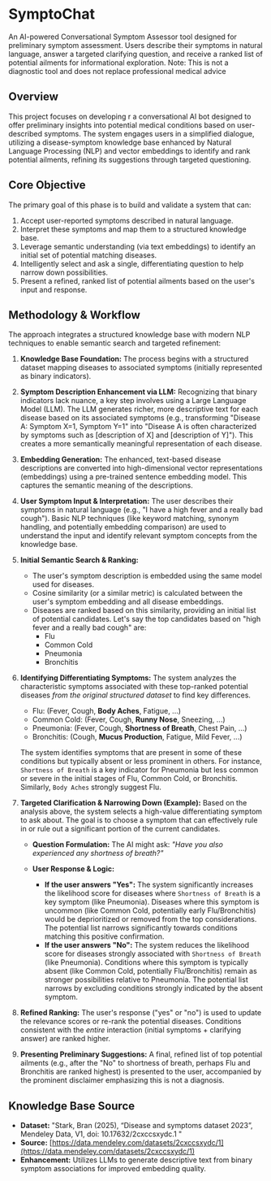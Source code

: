 # SymptoChat
An AI-powered Conversational Symptom Assessor tool designed for preliminary symptom assessment. Users describe their symptoms in natural language, answer a targeted clarifying question, and receive a ranked list of potential ailments for informational exploration. Note: This is not a diagnostic tool and does not replace professional medical advice

## Overview

This project focuses on developing r a conversational AI bot designed to offer preliminary insights into potential medical conditions based on user-described symptoms. The system engages users in a simplified dialogue, utilizing a disease-symptom knowledge base enhanced by Natural Language Processing (NLP) and vector embeddings to identify and rank potential ailments, refining its suggestions through targeted questioning.

## Core Objective

The primary goal of this phase is to build and validate a system that can:

1.  Accept user-reported symptoms described in natural language.
2.  Interpret these symptoms and map them to a structured knowledge base.
3.  Leverage semantic understanding (via text embeddings) to identify an initial set of potential matching diseases.
4.  Intelligently select and ask a single, differentiating question to help narrow down possibilities.
5.  Present a refined, ranked list of potential ailments based on the user's input and response.

## Methodology & Workflow

The approach integrates a structured knowledge base with modern NLP techniques to enable semantic search and targeted refinement:

1.  **Knowledge Base Foundation:** The process begins with a structured dataset mapping diseases to associated symptoms (initially represented as binary indicators).

2.  **Symptom Description Enhancement via LLM:** Recognizing that binary indicators lack nuance, a key step involves using a Large Language Model (LLM). The LLM generates richer, more descriptive text for each disease based on its associated symptoms (e.g., transforming "Disease A: Symptom X=1, Symptom Y=1" into "Disease A is often characterized by symptoms such as [description of X] and [description of Y]"). This creates a more semantically meaningful representation of each disease.

3.  **Embedding Generation:** The enhanced, text-based disease descriptions are converted into high-dimensional vector representations (embeddings) using a pre-trained sentence embedding model. This captures the semantic meaning of the descriptions.

4.  **User Symptom Input & Interpretation:** The user describes their symptoms in natural language (e.g., "I have a high fever and a really bad cough"). Basic NLP techniques (like keyword matching, synonym handling, and potentially embedding comparison) are used to understand the input and identify relevant symptom concepts from the knowledge base.

5.  **Initial Semantic Search & Ranking:**
    * The user's symptom description is embedded using the same model used for diseases.
    * Cosine similarity (or a similar metric) is calculated between the user's symptom embedding and all disease embeddings.
    * Diseases are ranked based on this similarity, providing an initial list of potential candidates. Let's say the top candidates based on "high fever and a really bad cough" are:
        * Flu
        * Common Cold
        * Pneumonia
        * Bronchitis

6.  **Identifying Differentiating Symptoms:** The system analyzes the characteristic symptoms associated with these top-ranked potential diseases *from the original structured dataset* to find key differences.
    * Flu: (Fever, Cough, **Body Aches**, Fatigue, ...)
    * Common Cold: (Fever, Cough, **Runny Nose**, Sneezing, ...)
    * Pneumonia: (Fever, Cough, **Shortness of Breath**, Chest Pain, ...)
    * Bronchitis: (Cough, **Mucus Production**, Fatigue, Mild Fever, ...)

    The system identifies symptoms that are present in some of these conditions but typically absent or less prominent in others. For instance, `Shortness of Breath` is a key indicator for Pneumonia but less common or severe in the initial stages of Flu, Common Cold, or Bronchitis. Similarly, `Body Aches` strongly suggest Flu.

7.  **Targeted Clarification & Narrowing Down (Example):**
    Based on the analysis above, the system selects a high-value differentiating symptom to ask about. The goal is to choose a symptom that can effectively rule in or rule out a significant portion of the current candidates.

    * **Question Formulation:** The AI might ask: *"Have you also experienced any shortness of breath?"*

    * **User Response & Logic:**
        * **If the user answers "Yes":** The system significantly increases the likelihood score for diseases where `Shortness of Breath` is a key symptom (like Pneumonia). Diseases where this symptom is uncommon (like Common Cold, potentially early Flu/Bronchitis) would be deprioritized or removed from the top considerations. The potential list narrows significantly towards conditions matching this positive confirmation.
        * **If the user answers "No":** The system reduces the likelihood score for diseases strongly associated with `Shortness of Breath` (like Pneumonia). Conditions where this symptom is typically absent (like Common Cold, potentially Flu/Bronchitis) remain as stronger possibilities relative to Pneumonia. The potential list narrows by excluding conditions strongly indicated by the absent symptom.

8.  **Refined Ranking:** The user's response ("yes" or "no") is used to update the relevance scores or re-rank the potential diseases. Conditions consistent with the *entire* interaction (initial symptoms + clarifying answer) are ranked higher.

9.  **Presenting Preliminary Suggestions:** A final, refined list of top potential ailments (e.g., after the "No" to shortness of breath, perhaps Flu and Bronchitis are ranked highest) is presented to the user, accompanied by the prominent disclaimer emphasizing this is not a diagnosis.

## Knowledge Base Source

* **Dataset:** "Stark, Bran (2025), “Disease and symptoms dataset 2023”, Mendeley Data, V1, doi: 10.17632/2cxccsxydc.1 "
* **Source:** [https://data.mendeley.com/datasets/2cxccsxydc/1](https://data.mendeley.com/datasets/2cxccsxydc/1)
* **Enhancement:** Utilizes LLMs to generate descriptive text from binary symptom associations for improved embedding quality.





